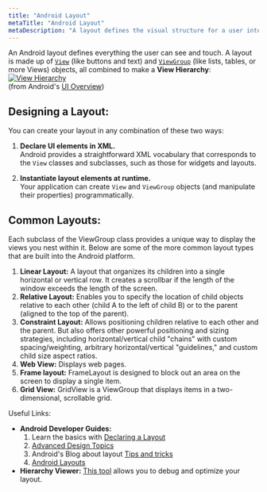 ```yaml
---
title: "Android Layout"
metaTitle: "Android Layout"
metaDescription: "A layout defines the visual structure for a user interface, such as the UI for an activity, fragment or app widget."
---
```


An Android layout defines everything the user can see and touch. A layout is made up of [`View`](http://developer.android.com/guide/topics/ui/controls.html) (like buttons and text) and [`ViewGroup`](http://developer.android.com/guide/topics/ui/declaring-layout.html) (like lists, tables, or more Views) objects, all combined to make a **View Hierarchy**:  
[![View Hierarchy](https://i.stack.imgur.com/vYsMp.png)](http://developer.android.com/guide/topics/ui/overview.html#Layout)  
(from Android's [UI Overview](http://developer.android.com/guide/topics/ui/overview.html#Layout))

## Designing a Layout:

You can create your layout in any combination of these two ways:

1.  **Declare UI elements in XML.**  
    Android provides a straightforward XML vocabulary that corresponds to the `View` classes and subclasses, such as those for widgets and layouts.

2.  **Instantiate layout elements at runtime.**  
    Your application can create `View` and `ViewGroup` objects (and manipulate their properties) programmatically.

## Common Layouts:

Each subclass of the ViewGroup class provides a unique way to display the views you nest within it. Below are some of the more common layout types that are built into the Android platform.

1.  **Linear Layout:** A layout that organizes its children into a single horizontal or vertical row. It creates a scrollbar if the length of the window exceeds the length of the screen.
2.  **Relative Layout:** Enables you to specify the location of child objects relative to each other (child A to the left of child B) or to the parent (aligned to the top of the parent).
3.  **Constraint Layout:** Allows positioning children relative to each other and the parent. But also offers other powerful positioning and sizing strategies, including horizontal/vertical child "chains" with custom spacing/weighting, arbitrary horizontal/vertical "guidelines," and custom child size aspect ratios.
4.  **Web View:** Displays web pages.
5.  **Frame layout:** FrameLayout is designed to block out an area on the screen to display a single item.
6.  **Grid View:** GridView is a ViewGroup that displays items in a two-dimensional, scrollable grid.

Useful Links:

*   **Android Developer Guides:**
    1.  Learn the basics with [Declaring a Layout](http://developer.android.com/guide/topics/ui/index.html#Layout)
    2.  [Advanced Design Topics](http://developer.android.com/guide/topics/ui/declaring-layout.html)
    3.  Android's Blog about layout [Tips and tricks](http://android-developers.blogspot.co.uk/2009/02/android-layout-tricks-1.html)
    4.  [Android Layouts](http://developer.android.com/guide/topics/ui/declaring-layout.html)
*   **Hierarchy Viewer:** [This tool](http://developer.android.com/tools/debugging/debugging-ui.html#HierarchyViewer) allows you to debug and optimize your layout.
